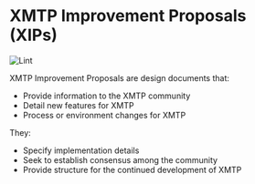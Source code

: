 # XMTP Improvement Proposals (XIPs)

![Lint](https://github.com/xmtp/XIPs/actions/workflows/lint.yml/badge.svg)

XMTP Improvement Proposals are design documents that:

- Provide information to the XMTP community
- Detail new features for XMTP
- Process or environment changes for XMTP

They:

- Specify implementation details
- Seek to establish consensus among the community
- Provide structure for the continued development of XMTP